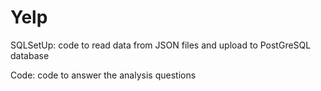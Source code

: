 # Yelp

SQLSetUp:  code to read data from JSON files and upload to PostGreSQL database

Code: code to answer the analysis questions
